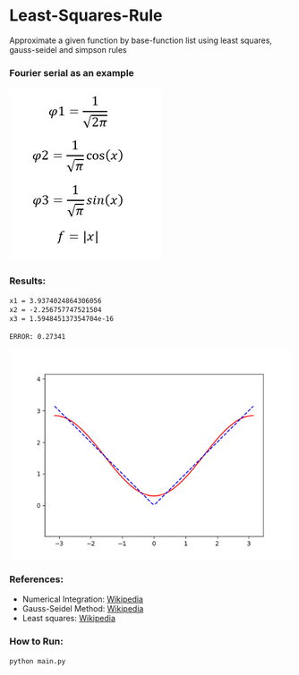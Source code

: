 # Least-Squares-Rule
Approximate a given function by base-function list using least squares, gauss-seidel and simpson rules

### Fourier serial as an example
![](fourier.png)

### Results:
```
x1 = 3.9374024864306056
x2 = -2.256757747521504
x3 = 1.594845137354704e-16

ERROR: 0.27341
```
![](figure1.png)

### References:
- Numerical Integration: [Wikipedia](https://en.wikipedia.org/wiki/Numerical_integration)
- Gauss-Seidel Method: [Wikipedia](https://en.wikipedia.org/wiki/Gauss%E2%80%93Seidel_method)
- Least squares: [Wikipedia](https://en.wikipedia.org/wiki/Least_squares)

### How to Run:
`python main.py`

